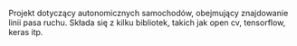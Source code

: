 Projekt dotyczący autonomicznych samochodów, obejmujący znajdowanie linii pasa ruchu. Składa się z kilku bibliotek, takich jak open cv, tensorflow, keras itp.






